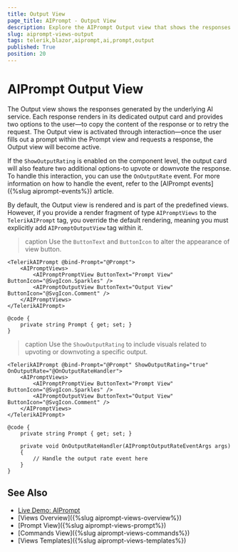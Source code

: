 ```yaml
---
title: Output View
page_title: AIPrompt - Output View
description: Explore the AIPrompt Output view that shows the responses generated by the AI service, and learn how to handle output rating.
slug: aiprompt-views-output
tags: telerik,blazor,aiprompt,ai,prompt,output
published: True
position: 20
---
```


# AIPrompt Output View

The Output view shows the responses generated by the underlying AI service. Each response renders in its dedicated output card and provides two options to the user—to copy the content of the response or to retry the request. The Output view is activated through interaction—once the user fills out a prompt within the Prompt view and requests a response, the Output view will become active.

If the `ShowOutputRating` is enabled on the component level, the output card will also feature two additional options-to upvote or downvote the response. To handle this interaction, you can use the `OnOutputRate` event. For more information on how to handle the event, refer to the [AIPrompt events]({%slug aiprompt-events%}) article.

By default, the Output view is rendered and is part of the predefined views. However, if you provide a render fragment of type `AIPromptViews` to the `TelerikAIPrompt` tag, you override the default rendering, meaning you must explicitly add `AIPromptOutputView` tag within it.

>caption Use the `ButtonText` and `ButtonIcon` to alter the appearance of view button.

````CSHTML
<TelerikAIPrompt @bind-Prompt="@Prompt">
    <AIPromptViews>
        <AIPromptPromptView ButtonText="Prompt View" ButtonIcon="@SvgIcon.Sparkles" />
        <AIPromptOutputView ButtonText="Output View" ButtonIcon="@SvgIcon.Comment" />
    </AIPromptViews>
</TelerikAIPrompt>

@code {
    private string Prompt { get; set; }
}
````

>caption Use the `ShowOutputRating` to include visuals related to upvoting or downvoting a specific output.

````CSHTML
<TelerikAIPrompt @bind-Prompt="@Prompt" ShowOutputRating="true" OnOutputRate="@OnOutputRateHandler">
    <AIPromptViews>
        <AIPromptPromptView ButtonText="Prompt View" ButtonIcon="@SvgIcon.Sparkles" />
        <AIPromptOutputView ButtonText="Output View" ButtonIcon="@SvgIcon.Comment" />
    </AIPromptViews>
</TelerikAIPrompt>

@code {
    private string Prompt { get; set; }

    private void OnOutputRateHandler(AIPromptOutputRateEventArgs args)
    {
        // Handle the output rate event here
    }
}
````

## See Also

  * [Live Demo: AIPrompt](https://demos.telerik.com/blazor-ui/aiprompt/overview)
  * [Views Overview]({%slug aiprompt-views-overview%})
  * [Prompt View]({%slug aiprompt-views-prompt%})
  * [Commands View]({%slug aiprompt-views-commands%})
  * [Views Templates]({%slug aiprompt-views-templates%})
